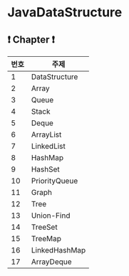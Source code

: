 # JavaDataStructure

## ❗️ Chapter ❗️ 

| 번호 | 주제                              |
| --- | -------------------------------- |
| 1   | DataStructure                    |
| 2   | Array                            |
| 3   | Queue                            |
| 4   | Stack                            |
| 5   | Deque                            |
| 6   | ArrayList                        |
| 7   | LinkedList                       |
| 8   | HashMap                          |
| 9   | HashSet                          |
| 10  | PriorityQueue                    |
| 11  | Graph                            |
| 12  | Tree                             |
| 13  | Union-Find                       |
| 14  | TreeSet                          |
| 15  | TreeMap                          |
| 16  | LinkedHashMap                    |
| 17  | ArrayDeque                       |
